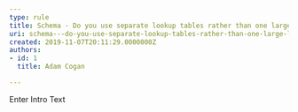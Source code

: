 ```yaml
---
type: rule
title: Schema - Do you use separate lookup tables rather than one large lookup table for your lookup data?
uri: schema---do-you-use-separate-lookup-tables-rather-than-one-large-lookup-table-for-your-lookup-data
created: 2019-11-07T20:11:29.0000000Z
authors:
- id: 1
  title: Adam Cogan

---
```




<span class='intro'> Enter Intro Text </span>





